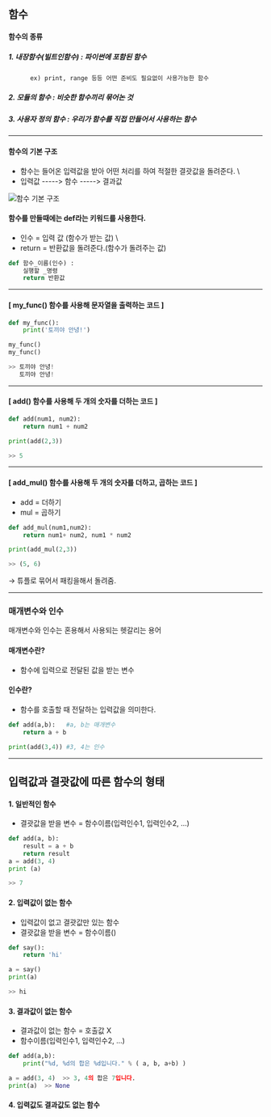## 함수

#### 함수의 종류
##### 1. 내장함수(빌트인함수) : 파이썬에 포함된 함수
          ex) print, range 등등 어떤 준비도 필요없이 사용가능한 함수
##### 2. 모듈의 함수 : 비슷한 함수끼리 묶어논 것
##### 3. 사용자 정의 함수 : 우리가 함수를 직접 만들어서 사용하는 함수

--------------------------------------------------
#### 함수의 기본 구조
- 함수는 들어온 입력값을 받아 어떤 처리를 하여 적절한 결괏값을 돌려준다. \
- 입력값 -----> 함수 -----> 결과값

![함수 기본 구조](https://user-images.githubusercontent.com/77951853/114353619-328f5f80-9ba8-11eb-8ee2-efa87271f94d.png)

 #### 함수를 만들때에는 def라는 키워드를 사용한다. 
 - 인수 = 입력 값 (함수가 받는 값) \
- return = 반환값을 돌려준다.(함수가 돌려주는 값)

```python
def 함수_이름(인수) :
    실행할 _명령
    return 반환값
```

--------------------------------------------------

#### [ my_func() 함수를 사용해 문자열을 출력하는 코드 ]
```python
def my_func():
    print('토끼야 안녕!')

my_func()
my_func()

>> 토끼야 안녕!
   토끼야 안녕!

```
--------------------------------------------------

#### [ add() 함수를 사용해 두 개의 숫자를 더하는 코드 ]
```python
def add(num1, num2):
    return num1 + num2

print(add(2,3))

>> 5

```
--------------------------------------------------

#### [ add_mul() 함수를 사용해 두 개의 숫자를 더하고, 곱하는 코드 ]
- add = 더하기
- mul = 곱하기

```python
def add_mul(num1,num2):
    return num1+ num2, num1 * num2

print(add_mul(2,3))

>> (5, 6)

```
→ 튜플로 묶어서 패킹을해서 돌려줌.

--------------------------------------------------

### 매개변수와 인수
매개변수와 인수는 혼용해서 사용되는 헷갈리는 용어

#### 매개변수란?
- 함수에 입력으로 전달된 값을 받는 변수

#### 인수란?
- 함수를 호출할 때 전달하는 입력값을 의미한다.

```python
def add(a,b):   #a, b는 매개변수
    return a + b

print(add(3,4)) #3, 4는 인수
```

--------------------------------------------------

## 입력값과 결괏값에 따른 함수의 형태
#### 1. 일반적인 함수
- 결괏값을 받을 변수 = 함수이름(입력인수1, 입력인수2, ...)

```python
def add(a, b): 
    result = a + b 
    return result
a = add(3, 4)
print (a)

>> 7
```

#### 2. 입력값이 없는 함수
- 입력값이 없고 결괏값만 있는 함수
- 결괏값을 받을 변수 = 함수이름()

```python
def say():
    return 'hi'

a = say()
print(a)

>> hi
```

#### 3. 결과값이 없는 함수
- 결과값이 없는 함수 = 호출값 X
- 함수이름(입력인수1, 입력인수2, ...)
```python
def add(a,b):
    print("%d, %d의 합은 %d입니다." % ( a, b, a+b) ) 

a = add(3, 4)  >> 3, 4의 합은 7입니다. 
print(a)  >> None
```

#### 4. 입력값도 결과값도 없는 함수























